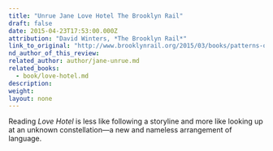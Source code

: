 ```yaml
---
title: "Unrue Jane Love Hotel The Brooklyn Rail"
draft: false
date: 2015-04-23T17:53:00.000Z
attribution: "David Winters, *The Brooklyn Rail*"
link_to_original: "http://www.brooklynrail.org/2015/03/books/patterns-of-anticipation"
nd_author_of_this_review:
related_author: author/jane-unrue.md
related_books:
  - book/love-hotel.md
description:
weight:
layout: none
---
```

Reading *Love Hotel* is less like following a storyline and more like looking up at an unknown constellation—a new and nameless arrangement of language.

